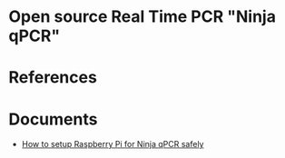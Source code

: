 # Open source Real Time PCR "Ninja qPCR"

# References

# Documents

- [How to setup Raspberry Pi for Ninja qPCR safely](doc/setup_raspi.md)
